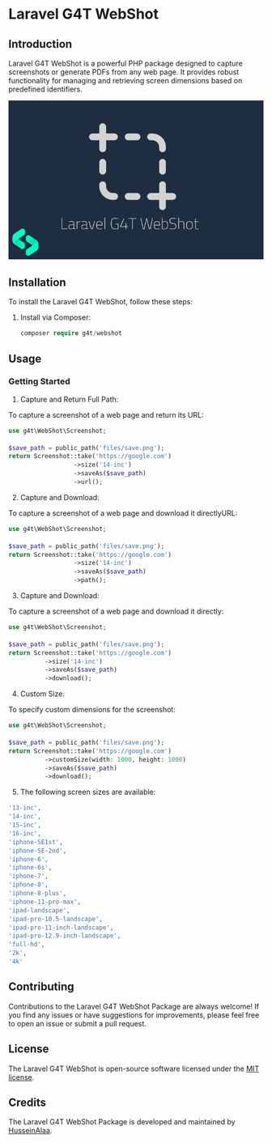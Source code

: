 # Laravel G4T WebShot 

## Introduction

Laravel G4T WebShot is a powerful PHP package designed to capture screenshots or generate PDFs from any web page.
It provides robust functionality for managing and retrieving screen dimensions based on predefined identifiers.

![Laravel G4T WebShot](https://github.com/hussein4alaa/laravel-g4t-webshot/blob/main/banner.png?raw=true)

## Installation

To install the Laravel G4T WebShot, follow these steps:

1. Install via Composer:

   ```php
   composer require g4t/webshot
   ```

## Usage

### Getting Started

1. Capture and Return Full Path:

To capture a screenshot of a web page and return its URL:

```php
use g4t\WebShot\Screenshot;

$save_path = public_path('files/save.png');
return Screenshot::take('https://google.com')
                  ->size('14-inc')
                  ->saveAs($save_path)
                  ->url();
```


2. Capture and Download:

To capture a screenshot of a web page and download it directlyURL:
```php
use g4t\WebShot\Screenshot;

$save_path = public_path('files/save.png');
return Screenshot::take('https://google.com')
                  ->size('14-inc')
                  ->saveAs($save_path)
                  ->path();
```


3. Capture and Download:

To capture a screenshot of a web page and download it directly:
```php
use g4t\WebShot\Screenshot;

$save_path = public_path('files/save.png');
return Screenshot::take('https://google.com')
          ->size('14-inc')
          ->saveAs($save_path)
          ->download();

```



4. Custom Size:

To specify custom dimensions for the screenshot:
```php
use g4t\WebShot\Screenshot;

$save_path = public_path('files/save.png');
return Screenshot::take('https://google.com')
          ->customSize(width: 1000, height: 1000)
          ->saveAs($save_path)
          ->download();

```


5. The following screen sizes are available:
```php
'13-inc',
'14-inc',
'15-inc',
'16-inc',
'iphone-SE1st',
'iphone-SE-2nd',
'iphone-6',
'iphone-6s',
'iphone-7',
'iphone-8',
'iphone-8-plus',
'iphone-11-pro-max',
'ipad-landscape',
'ipad-pro-10.5-landscape',
'ipad-pro-11-inch-landscape',
'ipad-pro-12.9-inch-landscape',
'full-hd',
'2k',
'4k'
```

## Contributing

Contributions to the Laravel G4T WebShot Package are always welcome! If you find any issues or have suggestions for improvements, please feel free to open an issue or submit a pull request.


## License

The Laravel G4T WebShot is open-source software licensed under the [MIT license](LICENSE.md).

## Credits

The Laravel G4T WebShot Package is developed and maintained by [HusseinAlaa](https://www.linkedin.com/in/hussein4alaa/).
